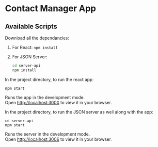 # Contact Manager App

## Available Scripts

Download all the dependancies:
1. For React:
    ```npm install```

2. For JSON Server:
    ```bash
    cd server-api
    npm install
    ```

In the project directory, to run the react app:

```npm start```

Runs the app in the development mode.\
Open [http://localhost:3000](http://localhost:3000) to view it in your browser.

In the project directory, to run the JSON server as well along with the app:

 ```
 cd server-api
 npm start
 ```


Runs the server in the development mode.\
Open [http://localhost:3006](http://localhost:3006) to view it in your browser.


